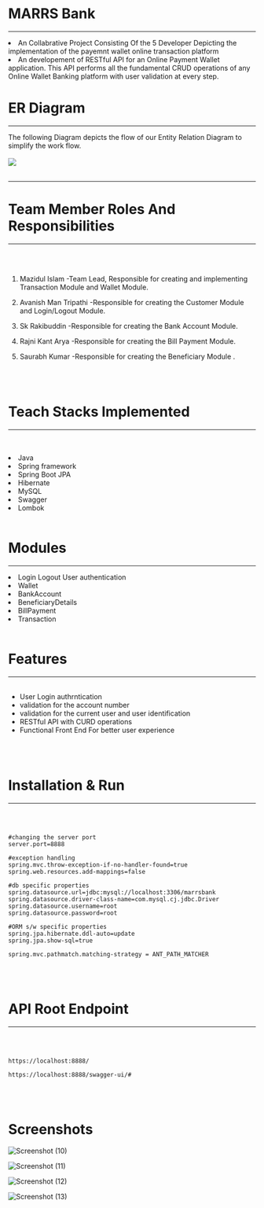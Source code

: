 # MARRS Bank
<hr>
<li>An Collabrative Project Consisting Of the 5 Developer Depicting the implementation of the payemnt wallet online transaction platform
<li>An developement of RESTful API for an Online Payment Wallet application. This API performs all the fundamental CRUD operations of any Online Wallet Banking platform with user validation at every step.
<br>
  
# ER Diagram
<hr>
The following Diagram depicts the flow of our Entity Relation Diagram to simplify the work flow.
<br>
<br>
  
<img src="https://user-images.githubusercontent.com/71971788/209605148-12b40772-fc52-4e5a-9bb2-7b342f86f0a6.jpg">

<br>
<br>
<hr>
  
# Team Member Roles And Responsibilities
  
<hr>
<br>
<br>

1) Mazidul Islam  -Team Lead, Responsible for creating and implementing Transaction Module and Wallet Module.

2) Avanish Man Tripathi -Responsible for creating the Customer Module and Login/Logout Module. 

3) Sk Rakibuddin -Responsible for creating the Bank Account Module.

4) Rajni Kant Arya -Responsible for creating the Bill Payment Module.

5) Saurabh Kumar  -Responsible for creating the Beneficiary Module .

<br>
<br>

# Teach Stacks Implemented
<hr>
<br>
<br>
<li>Java
<li>Spring framework
<li>Spring Boot JPA
<li>Hibernate
<li>MySQL
<li>Swagger
<li>Lombok

  

<br>
<br>



# Modules
<hr>
<li>Login Logout User authentication
<li>Wallet
<li>BankAccount
<li>BeneficiaryDetails
<li>BillPayment
<li>Transaction

<br>
<br>

# Features
<hr>
<br>

- User Login authrntication
- validation for the account number
- validation for the current user and user identification
- RESTful API with CURD operations
- Functional Front End For better user experience

<br>
<br>

# Installation & Run
<hr>
<br>
<br>

```
#changing the server port
server.port=8888

#exception handling
spring.mvc.throw-exception-if-no-handler-found=true
spring.web.resources.add-mappings=false

#db specific properties
spring.datasource.url=jdbc:mysql://localhost:3306/marrsbank
spring.datasource.driver-class-name=com.mysql.cj.jdbc.Driver
spring.datasource.username=root
spring.datasource.password=root

#ORM s/w specific properties
spring.jpa.hibernate.ddl-auto=update
spring.jpa.show-sql=true

spring.mvc.pathmatch.matching-strategy = ANT_PATH_MATCHER

```

<br>
<br>

# API Root Endpoint
<hr>
<br>
<br>

```
https://localhost:8888/
```

```
https://localhost:8888/swagger-ui/#
```
<br>
<br>


# Screenshots

![Screenshot (10)](https://user-images.githubusercontent.com/96742231/208315127-861e749e-903d-4325-a06b-bb60dc35e455.png)

![Screenshot (11)](https://user-images.githubusercontent.com/96742231/208315189-69396a14-28e7-4c2d-9064-38428d422772.png)

![Screenshot (12)](https://user-images.githubusercontent.com/96742231/208315125-105b27f7-5b85-4b99-9a10-e96d3fd6782f.png)

![Screenshot (13)](https://user-images.githubusercontent.com/96742231/208315126-36af5e00-08ae-4d79-a728-42dedf02887b.png)






 

